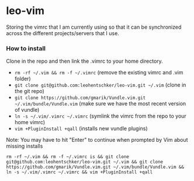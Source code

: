 # leo-vim
Storing the vimrc that I am currently using so that it can be synchronized across the different projects/servers that I use.


### How to install
Clone in the repo and then link the .vimrc to your home directory.
* ```rm -rf ~/.vim && rm -f ~/.vimrc``` (remove the existing vimrc and .vim folder)
* ```git clone git@github.com:leohentschker/leo-vim.git ~/.vim``` (clone in the git repo)
* ```git clone https://github.com/gmarik/Vundle.vim.git ~/.vim/bundle/Vundle.vim``` (make sure we have the most recent version of vundle)
* ```ln -s ~/.vim/.vimrc ~/.vimrc``` (symlink the vimrc from the repo to your home vimrc)
* ```vim +PluginInstall +qall``` (installs new vundle plugins)

Note: You may have to hit "Enter" to continue when prompted by Vim about missing installs

```rm -rf ~/.vim && rm -f ~/.vimrc is && git clone git@github.com:leohentschker/leo-vim.git ~/.vim && git clone https://github.com/gmarik/Vundle.vim.git ~/.vim/bundle/Vundle.vim && ln -s ~/.vim/.vimrc ~/.vimrc && vim +PluginInstall +qall```
